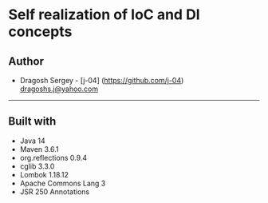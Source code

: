 # Self realization of IoC and DI concepts  

## Author
* Dragosh Sergey - [j-04] (https://github.com/j-04)
dragoshs.j@yahoo.com

---
## Built with
* Java 14
* Maven 3.6.1
* org.reflections 0.9.4
* cglib 3.3.0
* Lombok 1.18.12
* Apache Commons Lang 3
* JSR 250 Annotations